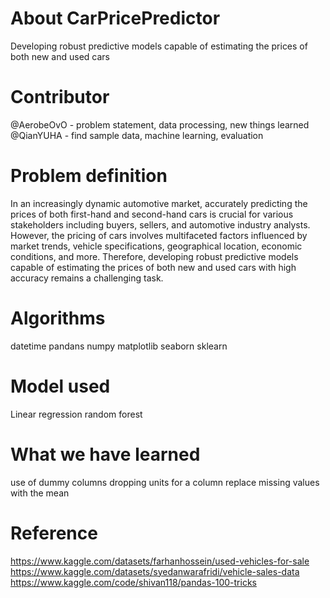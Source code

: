 # About CarPricePredictor
Developing robust predictive models capable of estimating the prices of both new and used cars
# Contributor
@AerobeOvO - problem statement, data processing, new things learned
@QianYUHA - find sample data, machine learning, evaluation
# Problem definition
In an increasingly dynamic automotive market, accurately predicting the prices of both first-hand and second-hand cars is crucial for various stakeholders including buyers, sellers, and automotive industry analysts. However, the pricing of cars involves multifaceted factors influenced by market trends, vehicle specifications, geographical location, economic conditions, and more. Therefore, developing robust predictive models capable of estimating the prices of both new and used cars with high accuracy remains a challenging task.
# Algorithms
datetime
pandans
numpy
matplotlib
seaborn
sklearn
# Model used
Linear regression
random forest
# What we have learned
use of dummy columns
dropping units for a column
replace missing values with the mean
# Reference
https://www.kaggle.com/datasets/farhanhossein/used-vehicles-for-sale
https://www.kaggle.com/datasets/syedanwarafridi/vehicle-sales-data
https://www.kaggle.com/code/shivan118/pandas-100-tricks
